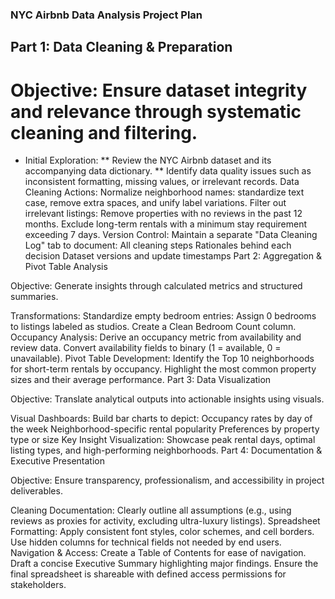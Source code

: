 ### NYC Airbnb Data Analysis Project Plan

## Part 1: Data Cleaning & Preparation

# Objective: Ensure dataset integrity and relevance through systematic cleaning and filtering.

* Initial Exploration:
** Review the NYC Airbnb dataset and its accompanying data dictionary.
** Identify data quality issues such as inconsistent formatting, missing values, or irrelevant records.
Data Cleaning Actions:
Normalize neighborhood names: standardize text case, remove extra spaces, and unify label variations.
Filter out irrelevant listings:
Remove properties with no reviews in the past 12 months.
Exclude long-term rentals with a minimum stay requirement exceeding 7 days.
Version Control:
Maintain a separate "Data Cleaning Log" tab to document:
All cleaning steps
Rationales behind each decision
Dataset versions and update timestamps
Part 2: Aggregation & Pivot Table Analysis

Objective: Generate insights through calculated metrics and structured summaries.

Transformations:
Standardize empty bedroom entries:
Assign 0 bedrooms to listings labeled as studios.
Create a Clean Bedroom Count column.
Occupancy Analysis:
Derive an occupancy metric from availability and review data.
Convert availability fields to binary (1 = available, 0 = unavailable).
Pivot Table Development:
Identify the Top 10 neighborhoods for short-term rentals by occupancy.
Highlight the most common property sizes and their average performance.
Part 3: Data Visualization

Objective: Translate analytical outputs into actionable insights using visuals.

Visual Dashboards:
Build bar charts to depict:
Occupancy rates by day of the week
Neighborhood-specific rental popularity
Preferences by property type or size
Key Insight Visualization:
Showcase peak rental days, optimal listing types, and high-performing neighborhoods.
Part 4: Documentation & Executive Presentation

Objective: Ensure transparency, professionalism, and accessibility in project deliverables.

Cleaning Documentation:
Clearly outline all assumptions (e.g., using reviews as proxies for activity, excluding ultra-luxury listings).
Spreadsheet Formatting:
Apply consistent font styles, color schemes, and cell borders.
Use hidden columns for technical fields not needed by end users.
Navigation & Access:
Create a Table of Contents for ease of navigation.
Draft a concise Executive Summary highlighting major findings.
Ensure the final spreadsheet is shareable with defined access permissions for stakeholders.
